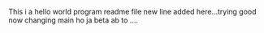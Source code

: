 This i a hello world program readme file
new line added here...trying good now
changing main
ho ja beta ab to
....
